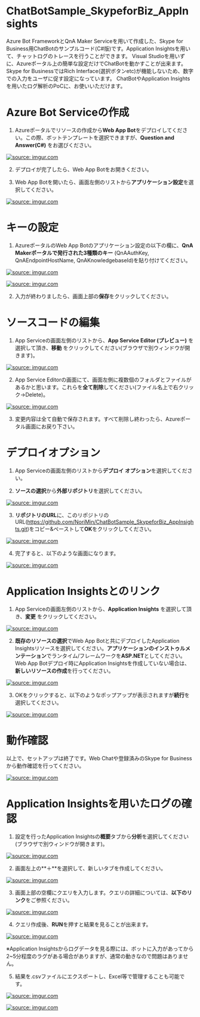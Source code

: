 # ChatBotSample_SkypeforBiz_AppInsights

Azure Bot FrameworkとQnA Maker Serviceを用いて作成した、Skype for Business用ChatBotのサンプルコード(C#版)です。Application Insightsを用いて、チャットログのトレースを行うことができます。
Visual Studioを用いずに、Azureポータル上の簡単な設定だけでChatBotを動かすことが出来ます。Skype for BusinessではRich Interface(選択ボタンetc)が機能しないため、数字での入力をユーザに促す設定になっています。 ChatBotやApplication Insightsを用いたログ解析のPoCに、お使いいただけます。

# Azure Bot Serviceの作成

1. Azureポータルでリソースの作成から**Web App Bot**をデプロイしてください。この際、ボットテンプレートを選択できますが、**Question and Answer(C#)** をお選びください。

<a href="https://imgur.com/3eyj8uB"><img src="https://i.imgur.com/3eyj8uB.png" title="source: imgur.com" /></a>

2. デプロイが完了したら、Web App Botをお開きください。

3. Web App Botを開いたら、画面左側のリストから**アプリケーション設定**を選択してください。

<a href="https://imgur.com/7HL2hCV"><img src="https://i.imgur.com/7HL2hCV.png" title="source: imgur.com" /></a>

# キーの設定

1. AzureポータルのWeb App Botのアプリケーション設定の以下の欄に、**QnA Makerポータルで発行された3種類のキー** (QnAAuthKey, QnAEndpointHostName, QnAKnowledgebaseId)を貼り付けてください。

<a href="https://imgur.com/fCyBe4z"><img src="https://i.imgur.com/fCyBe4z.png" title="source: imgur.com" /></a>

<a href="https://imgur.com/7ALidSR"><img src="https://i.imgur.com/7ALidSR.png" title="source: imgur.com" /></a>

2. 入力が終わりましたら、画面上部の**保存**をクリックしてください。

# ソースコードの編集

1. App Serviceの画面左側のリストから、**App Service Editor (プレビュー)** を選択して頂き、**移動** をクリックしてください(ブラウザで別ウィンドウが開きます)。

<a href="https://imgur.com/xNjbowM"><img src="https://i.imgur.com/xNjbowM.png" title="source: imgur.com" /></a>

2. App Service Editorの画面にて、画面左側に複数個のフォルダとファイルがあるかと思います。これらを**全て削除**してください(ファイル名上で右クリック→Delete)。

<a href="https://imgur.com/MG1vn0G"><img src="https://i.imgur.com/MG1vn0G.png" title="source: imgur.com" /></a>

3. 変更内容は全て自動で保存されます。すべて削除し終わったら、Azureポータル画面にお戻り下さい。


# デプロイオプション

1. App Serviceの画面左側のリストから**デプロイ オプション**を選択してください。

2. **ソースの選択**から**外部リポジトリ**を選択してください。

<a href="https://imgur.com/FyEg10e"><img src="https://i.imgur.com/FyEg10e.png" title="source: imgur.com" /></a>

3. **リポジトリのURL**に、このリポジトリのURL(<https://github.com/NoriMin/ChatBotSample_SkypeforBiz_AppInsights.git>)をコピー&ペーストして**OK**をクリックしてください。

<a href="https://imgur.com/kOxwKva"><img src="https://i.imgur.com/kOxwKva.png" title="source: imgur.com" /></a>

4. 完了すると、以下のような画面になります。

<a href="https://imgur.com/7Cohg22"><img src="https://i.imgur.com/7Cohg22.png" title="source: imgur.com" /></a>

# Application Insightsとのリンク

1. App Serviceの画面左側のリストから、**Application Insights** を選択して頂き、**変更** をクリックしてください。

<a href="https://imgur.com/kfkTXsn"><img src="https://i.imgur.com/kfkTXsn.png" title="source: imgur.com" /></a>

2. **既存のリソースの選択**でWeb App Botと共にデプロイしたApplication Insightsリソースを選択してください。**アプリケーションのインストゥルメンテーション**でランタイム/フレームワークを**ASP.NET**としてください。Web App Botデプロイ時にApplication Insightsを作成していない場合は、**新しいリソースの作成**を行ってください。

<a href="https://imgur.com/xr0G9Oh"><img src="https://i.imgur.com/xr0G9Oh.png" title="source: imgur.com" /></a>

3. OKをクリックすると、以下のようなポップアップが表示されますが**続行**を選択してください。

<a href="https://imgur.com/RYGTmta"><img src="https://i.imgur.com/RYGTmta.png" title="source: imgur.com" /></a>

# 動作確認

以上で、セットアップは終了です。Web Chatや登録済みのSkype for Businessから動作確認を行ってください。

<a href="https://imgur.com/38pzIM1"><img src="https://i.imgur.com/38pzIM1.png" title="source: imgur.com" /></a>

# Application Insightsを用いたログの確認

1. 設定を行ったApplication Insightsの**概要**タブから**分析**を選択してください(ブラウザで別ウィンドウが開きます)。

<a href="https://imgur.com/vQtT6sV"><img src="https://i.imgur.com/vQtT6sV.png" title="source: imgur.com" /></a>

2. 画面左上の**＋**を選択して、新しいタブを作成してください。

<a href="https://imgur.com/LcZphMz"><img src="https://i.imgur.com/LcZphMz.png" title="source: imgur.com" /></a>

3. 画面上部の空欄にクエリを入力します。クエリの詳細については、**以下のリンク**をご参照ください。

<a href="https://imgur.com/3Miukyz"><img src="https://i.imgur.com/3Miukyz.png" title="source: imgur.com" /></a>

4. クエリ作成後、**RUN**を押すと結果を見ることが出来ます。

<a href="https://imgur.com/YVApXEm"><img src="https://i.imgur.com/YVApXEm.png" title="source: imgur.com" /></a>

※Application Insightsからログデータを見る際には、ボットに入力があってから2~5分程度のラグがある場合がありますが、通常の動きなので問題はありません。

5. 結果を.csvファイルにエクスポートし、Excel等で管理することも可能です。

<a href="https://imgur.com/V6ZeE34"><img src="https://i.imgur.com/V6ZeE34.png" title="source: imgur.com" /></a>

<a href="https://imgur.com/SvDI2EC"><img src="https://i.imgur.com/SvDI2EC.png" title="source: imgur.com" /></a>

